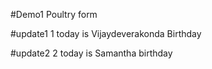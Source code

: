 #Demo1
Poultry form

#update1
1 today is Vijaydeverakonda Birthday

#update2
2 today is Samantha birthday